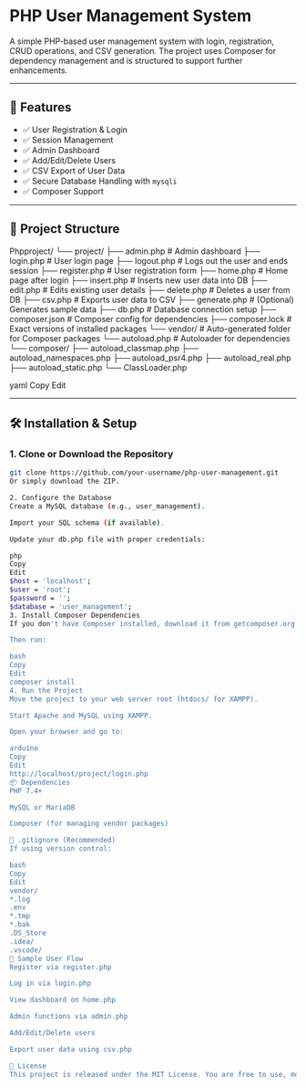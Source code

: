 # PHP User Management System

A simple PHP-based user management system with login, registration, CRUD operations, and CSV generation. The project uses Composer for dependency management and is structured to support further enhancements.

---

## 🚀 Features

- ✅ User Registration & Login
- ✅ Session Management
- ✅ Admin Dashboard
- ✅ Add/Edit/Delete Users
- ✅ CSV Export of User Data
- ✅ Secure Database Handling with `mysqli`
- ✅ Composer Support

---

## 📁 Project Structure

Phpproject/
└── project/
    ├── admin.php              # Admin dashboard
    ├── login.php              # User login page
    ├── logout.php             # Logs out the user and ends session
    ├── register.php           # User registration form
    ├── home.php               # Home page after login
    ├── insert.php             # Inserts new user data into DB
    ├── edit.php               # Edits existing user details
    ├── delete.php             # Deletes a user from DB
    ├── csv.php                # Exports user data to CSV
    ├── generate.php           # (Optional) Generates sample data
    ├── db.php                 # Database connection setup
    ├── composer.json          # Composer config for dependencies
    ├── composer.lock          # Exact versions of installed packages
    └── vendor/                # Auto-generated folder for Composer packages
        └── autoload.php       # Autoloader for dependencies
        └── composer/
            ├── autoload_classmap.php
            ├── autoload_namespaces.php
            ├── autoload_psr4.php
            ├── autoload_real.php
            ├── autoload_static.php
            └── ClassLoader.php


yaml
Copy
Edit

---

## 🛠️ Installation & Setup

### 1. Clone or Download the Repository

```bash
git clone https://github.com/your-username/php-user-management.git
Or simply download the ZIP.

2. Configure the Database
Create a MySQL database (e.g., user_management).

Import your SQL schema (if available).

Update your db.php file with proper credentials:

php
Copy
Edit
$host = 'localhost';
$user = 'root';
$password = '';
$database = 'user_management';
3. Install Composer Dependencies
If you don't have Composer installed, download it from getcomposer.org.

Then run:

bash
Copy
Edit
composer install
4. Run the Project
Move the project to your web server root (htdocs/ for XAMPP).

Start Apache and MySQL using XAMPP.

Open your browser and go to:

arduino
Copy
Edit
http://localhost/project/login.php
📦 Dependencies
PHP 7.4+

MySQL or MariaDB

Composer (for managing vendor packages)

📄 .gitignore (Recommended)
If using version control:

bash
Copy
Edit
vendor/
*.log
.env
*.tmp
*.bak
.DS_Store
.idea/
.vscode/
🧪 Sample User Flow
Register via register.php

Log in via login.php

View dashboard on home.php

Admin functions via admin.php

Add/Edit/Delete users

Export user data using csv.php

📝 License
This project is released under the MIT License. You are free to use, modify, and distribute it.








